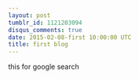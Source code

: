 ```yaml
---
layout: post
tumblr_id: 1121203094
disqus_comments: true
date: 2015-02-08-first 10:00:00 UTC
title: first blog
---
```


this for google search
